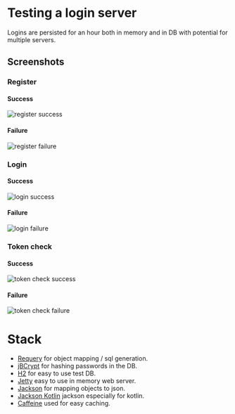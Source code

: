 # Testing a login server
Logins are persisted for an hour both in memory and in DB with potential for multiple servers.

## Screenshots

### Register
#### Success
![register success](https://i.imgur.com/1vdZDQr.png)
#### Failure
![register failure](https://i.imgur.com/mCWHuBh.png)

### Login
#### Success
![login success](https://i.imgur.com/urShgNa.png)
#### Failure
![login failure](https://i.imgur.com/NcHmLbs.png)

### Token check
#### Success
![token check success](https://i.imgur.com/kovskLK.png)
#### Failure
![token check failure](https://i.imgur.com/liryZKv.png)

# Stack
- [Requery](https://github.com/requery/requery) for object mapping / sql generation.
- [jBCrypt](https://www.mindrot.org/projects/jBCrypt) for hashing passwords in the DB.
- [H2](http://www.h2database.com) for easy to use test DB.
- [Jetty](https://www.eclipse.org/jetty/) easy to use in memory web server.
- [Jackson](https://github.com/FasterXML/jackson) for mapping objects to json.
- [Jackson Kotlin](https://github.com/FasterXML/jackson-module-kotlin) jackson especially for kotlin.
- [Caffeine](https://github.com/ben-manes/caffeine) used for easy caching.